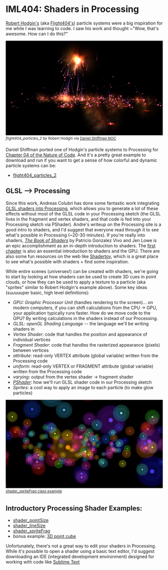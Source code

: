 # IML404: Shaders in Processing
[Robert Hodgin's](http://roberthodgin.com) (aka [Flight404's](https://vimeo.com/flight404)) particle systems were a big inspiration for me while I was learning to code.  I saw his work and thought ~"Wow, that's awesome.  How can I do this?"

![](https://github.com/johnbcarpenter/USC_IML404_IMAGES/blob/master/images/NOC_flight404_particles_2.png)  
<sup>_flight404_particles_2_ by Robert Hodgin via [Daniel Shiffman NOC](https://github.com/nature-of-code/noc-examples-processing/tree/master/chp04_systems/flight404/flight404_particles_2)</sup>

Daniel Shiffman ported one of Hodgin's particle systems to Processing for [Chapter 04 of the Nature of Code](https://natureofcode.com/book/chapter-4-particle-systems/). And it's a pretty great example to download and run if you want to get a sense of how colorful and dynamic particle systems can be:

- [flight404_particles_2](https://github.com/nature-of-code/noc-examples-processing/tree/master/chp04_systems/flight404/flight404_particles_2)

## GLSL --> Processing
Since this work, Andreas Colubri has done some fantastic work integrating [GLSL shaders into Processing](https://processing.org/tutorials/pshader/), which allows you to generate a lot of these effects without most of the GLSL code in your Processing sketch (the GLSL lives in the fragment and vertex shaders, and that code is fed into your Processing sketch via PShader). Andre's writeup on the Processing site is a good intro to shaders, and I'd suggest that everyone read through it to see what's possible in Processing (~20-30 minutes).  If you're really into shaders, [_The Book of Shaders_](https://thebookofshaders.com/) by Patricio Gonzalez Vivo and Jen Lowe is an epic accomplishment as an in-depth introduction to shaders.  The [first chapter](https://thebookofshaders.com/01/) is also an essential introduction to shaders and the GPU. There are also some fun resources on the web like [Shadertoy](https://www.shadertoy.com/), which is a great place to see what's possible with shaders + find some inspiration.

While entire scenes (universes!) can be created with shaders, we're going to start by looking at how shaders can be used to create 3D cues in point clouds, or how they can be used to apply a texture to a particle (aka "sprites" similar to Robert Hodgin's example above). Some key ideas (suuuuuper basic, high level definitions):

- _GPU: Graphic Processor Unit_ (handles rendering to the screen)... on modern computers, if you can shift calculations from the CPU -> GPU, your application typically runs faster.  How do we move code to the GPU? By writing calculations in the shaders instead of our Processing.
- _GLSL: openGL Shading Language_ -- the language we'll be writing shaders in
- _Vertex Shader_: code that handles the position and appearance of individual vertices
- _Fragment Shader_: code that handles the rasterized appearance (pixels) between vertices
- _attribute_: read-only VERTEX attribute (global variable) written from the Processing code
- _uniform_: read-only VERTEX or FRAGMENT attribute (global variable) written from the Processing code
- _varying_: output from the vertex shader -> fragment shader
- [_PShader_](https://processing.org/reference/PShader.html): how we'll run GLSL shader code in our Processing sketch
- _Sprites_: a cool way to apply an image to each particle (to make glow particles)

![](https://github.com/johnbcarpenter/USC_IML404_IMAGES/blob/master/images/shader-spritefrag.gif)  
<sup>[shader_spriteFrag class example](https://github.com/johnbcarpenter/USC_IML404/tree/master/CODE/PROCESSING/3D_SHADERS/shader_spriteFrag)</sup>

## Introductory Processing Shader Examples:
- [shader_pointSize](https://github.com/johnbcarpenter/USC_IML404/tree/master/CODE/PROCESSING/3D_SHADERS/shader_pointSize)
- [shader_lineSize](https://github.com/johnbcarpenter/USC_IML404/tree/master/CODE/PROCESSING/3D_SHADERS/shader_lineSize)
- [shader_spriteFrag](https://github.com/johnbcarpenter/USC_IML404/tree/master/CODE/PROCESSING/3D_SHADERS/shader_spriteFrag)
- bonus example: [3D point cube](https://github.com/johnbcarpenter/USC_IML404/tree/master/CODE/PROCESSING/3D_SHADERS/threeD_shader_pointCube)

Unfortunately, there's not a great way to edit your shaders in Processing.  While it's possible to open a shader using a basic text editor, I'd suggest downloading an IDE (integrated development environment) designed for working with code like [Sublime Text](https://www.sublimetext.com)
